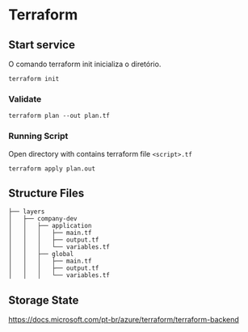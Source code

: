 # Terraform 


## Start service
O comando terraform init inicializa o diretório.
```
terraform init
```

### Validate
```
terraform plan --out plan.tf
```

### Running Script
Open directory with contains terraform file `<script>.tf`

```
terraform apply plan.out
``` 

## Structure Files
```
├── layers
│   ├── company-dev
│   │   ├── application
│   │   │   ├── main.tf
│   │   │   ├── output.tf
│   │   │   └── variables.tf
│   │   ├── global
│   │   │   ├── main.tf
│   │   │   ├── output.tf
│   │   │   └── variables.tf
```

## Storage State
https://docs.microsoft.com/pt-br/azure/terraform/terraform-backend
